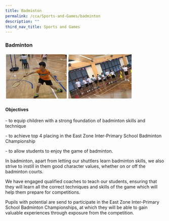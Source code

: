 ```yaml
---
title: Badminton
permalink: /cca/Sports-and-Games/badminton
description: ""
third_nav_title: Sports and Games
---
```

### Badminton

<img src="/images/badminton.png" 
     style="width:80%">

#### Objectives

\- to equip children with a strong foundation of badminton skills and technique

\- to achieve top 4 placing in the East Zone Inter-Primary School Badminton Championship

\- to allow students to enjoy the game of badminton.

In badminton, apart from letting our shuttlers learn badminton skills, we also strive to instill in them good character values, whether on or off the badminton courts.

  

We have engaged qualified coaches to teach our students, ensuring that they will learn all the correct techniques and skills of the game which will help them prepare for competitions.

  

Pupils with potential are send to participate in the East Zone Inter-Primary School Badminton Championships, at which they will be able to gain valuable experiences through exposure from the competition.